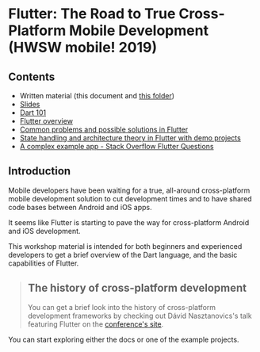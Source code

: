 # Flutter: The Road to True Cross-Platform Mobile Development (HWSW mobile! 2019)

## Contents

* Written material (this document and [this folder](.//docs))
* [Slides](/slides)
* [Dart 101](./docs/01_dart/00_Embracing_Dart.md) 
* [Flutter overview](./docs/02_Flutter/01_Flutter_core_concepts.md)
* [Common problems and possible solutions in Flutter](docs/03_common_task_demos/01_Common_task_demos.md)
* [State handling and architecture theory in Flutter with demo projects](./docs/04_state_management) 
* [A complex example app - Stack Overflow Flutter Questions](./projects/03_complex_app)

## Introduction

Mobile developers have been waiting for a true, all-around cross-platform mobile development solution to cut development times and to have shared code bases between Android and iOS apps.

It seems like Flutter is starting to pave the way for cross-platform Android and iOS development.

This workshop material is intended for both beginners and experienced developers to get a brief overview of the Dart language, and the basic capabilities of Flutter.

> ## The history of cross-platform development
>
> You can get a brief look into the history of cross-platform development frameworks by checking out Dávid Nasztanovics's talk featuring Flutter on the [conference's site]( https://rendezveny.hwsw.hu/mobile/11 ).

You can start exploring either the docs or one of the example projects.









